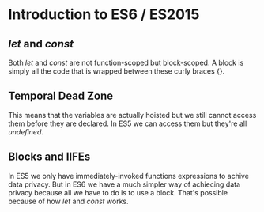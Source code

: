 # Introduction to ES6 / ES2015

## _let_ and _const_
Both _let_ and _const_ are not function-scoped but block-scoped. A block is simply all the code that is wrapped between these curly braces {}.

## Temporal Dead Zone
This means that the variables are actually hoisted but we still cannot access them before they are declared. In ES5 we can access them but they're all _undefined_.

## Blocks and IIFEs
In ES5 we only have immediately-invoked functions expressions to achive data privacy. But in ES6 we have a much simpler way of achiecing data privacy because all we have to do is to use a block. That's possible because of how _let_ and _const_ works.